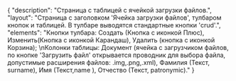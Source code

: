 {
"description": "Страница с таблицей с ячейкой загрузки файлов.",
"layout": "Страница с заголовком 'Ячейка загрузки файлов', тулбаром кнопок и таблицей. В тулбаре выводятся стандартные кнопки 'crud'.",
"elements": "Кнопки тулбара: Создать (Кнопка с иконкой Плюс), Изменить(Кнопка с иконкой Карандаш), Удалить (кнопка с иконкой Корзина); \nКолонки таблицы: Документ (ячейка с загрузчиком файлов, по кнопке 'Загрузить файл' открывается проводник для выбора файла, допустимые расширения файлов: .img,.png,.xml), Фамилия (Текст, surname), Имя (Текст,name ), Отчество (Текст, patronymic)."
}